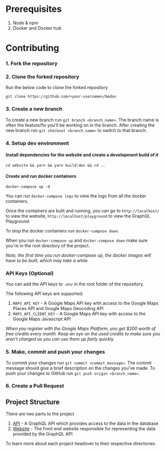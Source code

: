 # Prerequisites

1. Node & npm
2. Docker and Docker hub

# Contributing

### 1. Fork the repository

### 2. Clone the forked repository

  Run the below code to clone the forked repository

  ```
  git clone https://github.com/<your-username>/bedav
  ```

### 3. Create a new branch

  To create a new branch run `git branch <branch_name>`. The branch name is often the feature/fix you'll be working on in the branch. After creating the new branch run `git checkout <branch_name>` to switch to that branch.

### 4. Setup dev environment

#### Install dependencies for the website and create a development build of it
```
cd website && yarn && yarn build:dev && cd ..
```

#### Create and run docker containers
```
docker-compose up -d
```

You can run `docker-compose logs` to view the logs from all the docker containers.

Once the containers are built and running, you can go to `http://localhost/` to view the website, `http://localhost/playground` to view the GraphQL Playground.

To stop the docker containers run `docker-compose down`.

When you run `docker-compose up` and `docker-compose down` make sure you're in the root directory of the project.

*Note, the first time you run docker-compose up, the docker images will have to be built, which may take a while*

### API Keys (Optional)

You can add the API keys to `.env` in the root folder of the repository.

The following API keys are supported:
1. `MAPS_API_KEY` - A Google Maps API key with access to the Google Maps Places API and Google Maps Geocoding API
2. `MAPS_API_CLIENT_KEY` - A Google Maps API key with access to the Google Maps Javascript API

*When you register with the Google Maps Platform, you get $200 worth of free credits every month. Keep an eye on the used credits to make sure you aren't charged as you can use them up fairly quickly.*

### 5. Make, commit and push your changes

To commit your changes run `git commit <commit_message>`. The commit message should give a brief description on the changes you've made. To push your changes to GitHub run `git push origin <branch_name>`.

### 6. Create a Pull Request

## Project Structure

There are two parts to the project

1. [API](/api) - A GraphQL API which provides access to the data in the database
3. [Website](/web) - The front end website responsible for representing the data provided by the GraphQL API

To learn more about each project headover to their respective directories.
